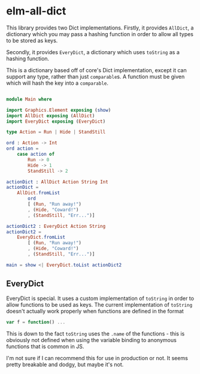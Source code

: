 # elm-all-dict

This library provides two Dict implementations. Firstly, it provides `AllDict`, a dictionary which you may pass a hashing function in order to allow all types to be stored as keys.

Secondly, it provides `EveryDict`, a dictionary which uses `toString` as a hashing function.

This is a dictionary based off of core's Dict implementation, except it can support any type, rather than just `comparable`s. A function must be given which will hash the key into a `comparable`.

```elm

module Main where

import Graphics.Element exposing (show)
import AllDict exposing (AllDict)
import EveryDict exposing (EveryDict)

type Action = Run | Hide | StandStill

ord : Action -> Int
ord action =
    case action of
        Run -> 0
        Hide -> 1
        StandStill -> 2

actionDict : AllDict Action String Int
actionDict =
    AllDict.fromList
        ord
        [ (Run, "Run away!")
        , (Hide, "Coward!")
        , (StandStill, "Err...")]

actionDict2 : EveryDict Action String
actionDict2 =
    EveryDict.fromList
        [ (Run, "Run away!")
        , (Hide, "Coward!")
        , (StandStill, "Err...")]

main = show <| EveryDict.toList actionDict2
```


## EveryDict

EveryDict is special. It uses a custom implementation of `toString` in order to allow functions to be used as keys. The current implementation of `toString` doesn't actually work properly when functions are defined in the format

```javascript
var f = function() ...
```

This is down to the fact `toString` uses the `.name` of the functions - this is obviously not defined when using the variable binding to anonymous functions that is common in JS.

I'm not sure if I can recommend this for use in production or not. It seems pretty breakable and dodgy, but maybe it's not.
